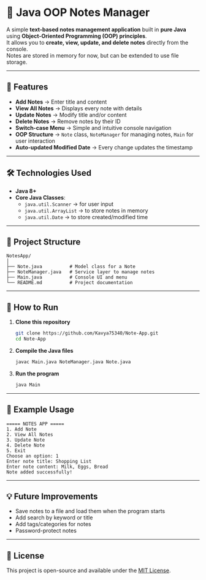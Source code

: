 # 📓 Java OOP Notes Manager

A simple **text-based notes management application** built in **pure Java** using **Object-Oriented Programming (OOP) principles**.  
It allows you to **create, view, update, and delete notes** directly from the console.  
Notes are stored in memory for now, but can be extended to use file storage.

---

## 🚀 Features

-   **Add Notes** → Enter title and content
-   **View All Notes** → Displays every note with details
-   **Update Notes** → Modify title and/or content
-   **Delete Notes** → Remove notes by their ID
-   **Switch-case Menu** → Simple and intuitive console navigation
-   **OOP Structure** → `Note` class, `NoteManager` for managing notes, `Main` for user interaction
-   **Auto-updated Modified Date** → Every change updates the timestamp

---

## 🛠 Technologies Used

-   **Java 8+**
-   **Core Java Classes**:
    -   `java.util.Scanner` → for user input
    -   `java.util.ArrayList` → to store notes in memory
    -   `java.util.Date` → to store created/modified time

---

## 📂 Project Structure

```
NotesApp/
│
├── Note.java          # Model class for a Note
├── NoteManager.java   # Service layer to manage notes
├── Main.java          # Console UI and menu
└── README.md          # Project documentation
```

---

## 📖 How to Run

1. **Clone this repository**

    ```bash
    git clone https://github.com/Kavya75340/Note-App.git
    cd Note-App
    ```

2. **Compile the Java files**

    ```bash
    javac Main.java NoteManager.java Note.java
    ```

3. **Run the program**
    ```bash
    java Main
    ```

---

## 📌 Example Usage

```
===== NOTES APP =====
1. Add Note
2. View All Notes
3. Update Note
4. Delete Note
5. Exit
Choose an option: 1
Enter note title: Shopping List
Enter note content: Milk, Eggs, Bread
Note added successfully!
```

---

## 💡 Future Improvements

-   Save notes to a file and load them when the program starts
-   Add search by keyword or title
-   Add tags/categories for notes
-   Password-protect notes

---

## 📜 License

This project is open-source and available under the [MIT License](LICENSE).

```

```
